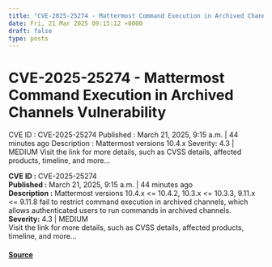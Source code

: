 ```yaml
---
title: "CVE-2025-25274 - Mattermost Command Execution in Archived Channels Vulnerability"
date: Fri, 21 Mar 2025 09:15:12 +0000
draft: false
type: posts
---
```

# CVE-2025-25274 - Mattermost Command Execution in Archived Channels Vulnerability





 CVE ID : CVE-2025-25274 Published : March 21, 2025, 9:15 a.m. | 44 minutes ago Description : Mattermost versions 10.4.x Severity: 4.3 | MEDIUM Visit the link for more details, such as CVSS details, affected products, timeline, and more... 

**CVE ID :** CVE-2025-25274  
**Published :** March 21, 2025, 9:15 a.m. | 44 minutes ago  
**Description :** Mattermost versions 10.4.x <= 10.4.2, 10.3.x <= 10.3.3, 9.11.x <= 9.11.8 fail to restrict command execution in archived channels, which allows authenticated users to run commands in archived channels.  
**Severity:** 4.3 | MEDIUM  
Visit the link for more details, such as CVSS details, affected products, timeline, and more...

#### [Source](https://cvefeed.io/vuln/detail/CVE-2025-25274)

